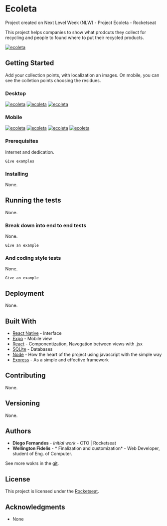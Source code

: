 # Ecoleta
Project created on Next Level Week (NLW) - Project Ecoleta - Rocketseat

This project helps companies to show what prodcuts they collect for recycling and people to found where to put their recycled products.


[![ecoleta](https://github.com/WellingtonFidelis/nlw01/blob/master/portfolio/home_ecoleta.jpg?sanitize=1)](https://github.com/WellingtonFidelis/nlw01)

## Getting Started

Add your collection points, with localization an images.
On mobile, you can see the colletion points choosing the residues.

### Desktop

[![ecoleta](https://github.com/WellingtonFidelis/nlw01/blob/master/portfolio/create_point_part1_ecoleta.jpg?sanitize=1)](https://github.com/WellingtonFidelis/nlw01)
[![ecoleta](https://github.com/WellingtonFidelis/nlw01/blob/master/portfolio/create_point_part2_ecoleta.jpg?sanitize=1)](https://github.com/WellingtonFidelis/nlw01)
[![ecoleta](https://github.com/WellingtonFidelis/nlw01/blob/master/portfolio/create_point_part3_ecoleta.jpg?sanitize=1)](https://github.com/WellingtonFidelis/nlw01)

### Mobile
[![ecoleta](https://github.com/WellingtonFidelis/nlw01/blob/master/portfolio/mobile1.jpeg?sanitize=1)](https://github.com/WellingtonFidelis/nlw01)
[![ecoleta](https://github.com/WellingtonFidelis/nlw01/blob/master/portfolio/mobile2.jpeg?sanitize=1)](https://github.com/WellingtonFidelis/nlw01)
[![ecoleta](https://github.com/WellingtonFidelis/nlw01/blob/master/portfolio/mobile3.jpeg?sanitize=1)](https://github.com/WellingtonFidelis/nlw01)
[![ecoleta](https://github.com/WellingtonFidelis/nlw01/blob/master/portfolio/mobile4.jpeg?sanitize=1)](https://github.com/WellingtonFidelis/nlw01)


### Prerequisites

Internet and dedication.

```
Give examples
```

### Installing

None.

## Running the tests

None.

### Break down into end to end tests

None.

```
Give an example
```

### And coding style tests

None.

```
Give an example
```

## Deployment

None.

## Built With

* [React Native](https://reactnative.dev/) - Interface
* [Expo](https://expo.io/) - Mobile view
* [React](https://pt-br.reactjs.org/) - Componentization, Navegation between views with .jsx
* [SQLite](https://www.sqlite.org/index.html) - Databases
* [Node](https://nodejs.org/en/docs/) - How the heart of the project using javascript with the simple way
* [Express](https://expressjs.com/pt-br/) - As a simple and effective framework


## Contributing

None.

## Versioning

None.

## Authors

* **Diego Fernandes** - *Initial work* -  CTO | Rocketseat
* **Wellington Fidelis** - * Finalization and customization* - Web Developer, student of Eng. of Computer.

See more wokrs in the [git](https://github.com/WellingtonFidelis).

## License

This project is licensed under the [Rocketseat](https://rocketseat.com.br/).

## Acknowledgments

* None
